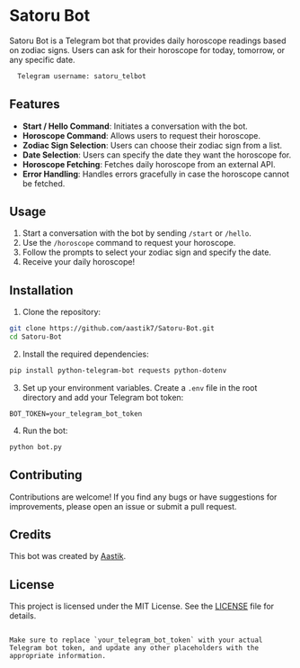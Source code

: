 # Satoru Bot

Satoru Bot is a Telegram bot that provides daily horoscope readings based on zodiac signs. Users can ask for their horoscope for today, tomorrow, or any specific date.

```bash
  Telegram username: satoru_telbot
```
    
## Features

- **Start / Hello Command**: Initiates a conversation with the bot.
- **Horoscope Command**: Allows users to request their horoscope.
- **Zodiac Sign Selection**: Users can choose their zodiac sign from a list.
- **Date Selection**: Users can specify the date they want the horoscope for.
- **Horoscope Fetching**: Fetches daily horoscope from an external API.
- **Error Handling**: Handles errors gracefully in case the horoscope cannot be fetched.

## Usage

1. Start a conversation with the bot by sending `/start` or `/hello`.
2. Use the `/horoscope` command to request your horoscope.
3. Follow the prompts to select your zodiac sign and specify the date.
4. Receive your daily horoscope!

## Installation

1. Clone the repository:

```bash
git clone https://github.com/aastik7/Satoru-Bot.git
cd Satoru-Bot

```


2. Install the required dependencies:

```bash
pip install python-telegram-bot requests python-dotenv
```

3. Set up your environment variables. Create a `.env` file in the root directory and add your Telegram bot token:

```
BOT_TOKEN=your_telegram_bot_token
```

4. Run the bot:

```bash
python bot.py
```

## Contributing

Contributions are welcome! If you find any bugs or have suggestions for improvements, please open an issue or submit a pull request.

## Credits

This bot was created by [Aastik](https://github.com/aastik7).

## License

This project is licensed under the MIT License. See the [LICENSE](LICENSE) file for details.
```

Make sure to replace `your_telegram_bot_token` with your actual Telegram bot token, and update any other placeholders with the appropriate information.
